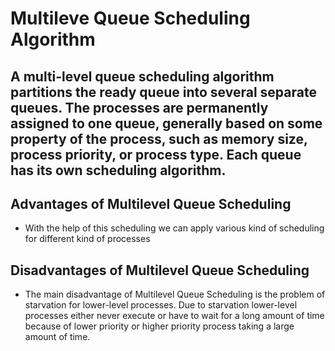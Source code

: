 # Multileve Queue Scheduling Algorithm
## A multi-level queue scheduling algorithm partitions the ready queue into several separate queues. The processes are permanently assigned to one queue, generally based on some property of the process, such as memory size, process priority, or process type. Each queue has its own scheduling algorithm.

## Advantages of Multilevel Queue Scheduling
- With the help of this scheduling we can apply various kind of scheduling for different kind of processes

## Disadvantages of Multilevel Queue Scheduling
- The main disadvantage of Multilevel Queue Scheduling is the problem of starvation for lower-level processes. Due to starvation lower-level processes either never execute or have to wait for a long amount of time because of lower priority or higher priority process taking a large amount of time.
